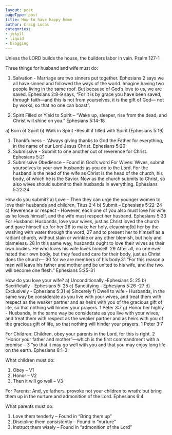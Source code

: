 ```yaml
---
layout: post
pageType: post
title: How to have happy home
author: Craig Lucas
categories: 
- jekyll
- liquid 
- blogging
---
```


Unless the LORD builds the house, the builders labor in vain. Psalm 127-1

Three things for husband and wife must do: 
1) Salvation - Marriage are two sinners put together. Ephesians 2 says we all have sinned and followed the ways of the world. Imagine having two people living in the same roof. But because of God’s love to us, we are saved. Ephesians 2:8-9 says, “For it is by grace you have been saved, through faith—and this is not from yourselves, it is the gift of God— not by works, so that no one can boast”.

2) Spirit Filled or Yield to Spirit – “Wake up, sleeper, rise from the dead, and Christ will shine on you.” Ephesians 5:14-18

a) Born of Spirit
b) Walk in Spirit
-Result if filled with Spirit (Ephesians 5:19)

1) Thankfulness – “Always giving thanks to God the Father for everything, in the name of our Lord Jesus Christ. Ephesians 5:20
2) Submissive - Submit to one another out of reverence for Christ. Ephesians 5:21
3) Submissive Obedience – Found in God’s word
For Wives: Wives, submit yourselves to your own husbands as you do to the Lord. For the husband is the head of the wife as Christ is the head of the church, his body, of which he is the Savior. Now as the church submits to Christ, so also wives should submit to their husbands in everything. Ephesians 5:22:24

How do you submit?
a) Love – Then they can urge the younger women to love their husbands and children, 
Titus 2:4
b) Submit – Ephesians 5:22-24
c) Reverence or respect - However, each one of you also must love his wife as he loves himself, and the wife must respect her husband. Ephesians 5:33
For Husband: Husbands, love your wives, just as Christ loved the church and gave himself up for her 26 to make her holy, cleansing[b] her by the washing with water through the word, 27 and to present her to himself as a radiant church, without stain or wrinkle or any other blemish, but holy and blameless. 28 In this same way, husbands ought to love their wives as their own bodies. He who loves his wife loves himself. 29 After all, no one ever hated their own body, but they feed and care for their body, just as Christ does the church— 30 for we are members of his body.31 “For this reason a man will leave his father and mother and be united to his wife, and the two will become one flesh.” Ephesians 5:25-31


How do you love your wife?
a) Unconditionally -Ephesians 5: 25
b) Sacrificially - Ephesians 5: 25
c) Sanctifying – Ephesians 5:26 -27
d) Exclusively - Ephesians 5:31
e) Sincerely 
f) Dwell to wife - Husbands, in the same way be considerate as you live with your wives, and treat them with respect as the weaker partner and as heirs with you of the gracious gift of life, so that nothing will hinder your prayers. 1 Peter 3:7
g) Honor her highly - Husbands, in the same way be considerate as you live with your wives, and treat them with respect as the weaker partner and as heirs with you of the gracious gift of life, so that nothing will hinder your prayers. 1 Peter 3:7

For Children: Children, obey your parents in the Lord, for this is right. 2 “Honor your father and mother”—which is the first commandment with a promise—3 “so that it may go well with you and that you may enjoy long life on the earth. Ephesians 6:1-3

What children must do: 
1) Obey – V1
2) Honor – V2
3) Then it will go well – V3

For Parents: And, ye fathers, provoke not your children to wrath: but bring them up in the nurture 
and admonition of the Lord. Ephesians 6:4

What parents must do: 
1) Love them tenderly – Found in “Bring them up”
2) Discipline them consistently – Found in “nurture”
3) Instruct them wisely – Found in “admonition of the Lord”

